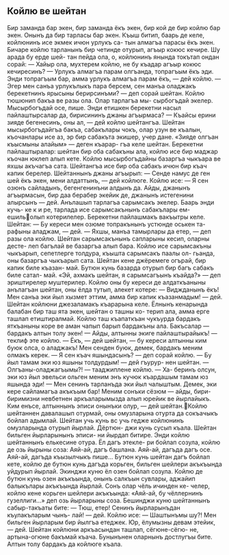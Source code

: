 ## Койлю ве шейтан

Бир заманда бар экен, бир заманда ёкъ экен, бир кой де бир койлю бар экен. Онынъ да бир тарласы бар экен. Къыш битип, баарь де келе, койлюнинъ исе экмек ичюн урлукъ са- тын алмагъа парасы ёкъ экен. Бичаре койлю тарланынъ бир четинде отурып, агъыр кокюс кечире. Шу арада бу ерде шей- тан пейда ола, о, койлюнинъ янында токътап ондан сорай:
— Хайыр ола, мухтерем койлю, не бу къадар агъыр кокюс кечиресинъ?
— Урлукъ алмагъа парам олгъанда, топрагъым ёкъ эди. Энди топрагъым бар, амма урлукъ алмагъа парам ёкъ, — дей койлю.
— Эгер мен санъа урлукълыкъ пара берсем, сен манъа оладжакъ берекетнинъ ярысыны берирсинъми? — деп сорай шейтан.
Койлю тюшюнип бакъа ве разы ола. Олар тарлагъа мы- сырбогъдай экелер. Мысырбогъдай осе, пише. Энди етишкен берекетни насыл пайлаштырсалар да, бирисининъ джаны агъырмаса?
— Къайсы ерини зияде бегенесинъ, оны ал, — дей койлю шейтангъа.
Шейтан мысырбогъдайгъа бакъа, сабакълары чокъ, олар узун ве къалын, къочанлары исе аз, эр бир сабакъта экишер, учер дане. «Зияде олгъан къысмыны алайым» — деген къарар- гъа келе шейтан.
Берекетни пайлаштыралар: шейтан бир оба сабакъны ала, койлю исе бир маджар къочан юклеп алып кете. Койлю мысырбогъдайны базаргъа чыкъара ве яхшы акъчагъа сата. Шейтангъа исе бир оба сабакъ ичюн бир къач капик берелер.
Шейтаннынъ джаны агъырып:
— Сенде намус де ген шей ёкъ экен, мени алдаттынъ, — дей койлюге.
Койлю исе:
— Я сен озюнъ сайладынъ, бегенгенинъни алдынъ да. Айды, джанынъ агъырмасын, бир даа берабер экейик де, джанынъ истегенини алырсынъ — дей.
Анълашып тарлагъа сарымсакъ экелер. Баарь энди кучь- ке к и ре, тарлада исе сарымсакънынъ сабакълары ем-ешильолып котерилелер. Берекетни пайлашмакъ вакъытры келе. Шейтан:
— Бу кереси мен озюме топракънынъ устюнде оськен та- рафыны аладжам, — дей.
— Яхшы, манъа тамырлары да етер, — деп разы ола койлю.
Шейтан сарымсакънынъ сапларыны кесип, оларны десте-
леп багълай ве базаргъа алып бара. Койлю исе сарымсакъны чыкъарып, сепетлерге толдура, къышта сарымсакъ паалы ол- гьанда, оны базаргъа чыкъарып сата.
Шейтан кене джёремеге огърай, бир капик биле къазан- май. Бутюн кунь базарда отурып бир багъ сабакъ биле сатал- май. «Эй, ахмакъ шейтан, я сарымсагъынъ къайда?» — деп эриштирелер муштерилер.
Койлю оны бу кереси де алдаткъаныны анълагъан шейтан, оны ёлда тутып, алекет котере:
— Виджданынъ ёкъ! Мен санъа эки йыл хызмет эттим, амма бир капик къазанмадым! — дей.
Шейтан койлюни джезаламакъ къарарына келе. Ёлнынъ кенарында балабан бир таш ята экен, шейтан о ташны ко- терип ала, амма ерге ташлап етиштиралмай. Койлю таш къапаткъан чукъурда бардакъ яткъаныны коре ве аман чапып барып бардакъны ала. Бакъсалар — бардакъ алтын толу экен!
— Айды, алтынны экиге пайлаштырайыкъ! — теклиф эте койлю.
— Ёкъ, — дей шейтан, — бу кереси алтынны ким буюк олса, о аладжакъ! Мен сенден буюк, демек, бардакъ меним олмакъ керек.
— Я сен къач яшындасынъ? — деп сорай койлю.
— Бу йыл тамам эки юз яшыны толдурдым! — дей гъурур- нен шейтан.
— Олгъаны-оладжагъымы?! — тааджиплене койлю. — Ха- беринъ олсун, эки юз йыл эвельси ольген меним энъ кучюк къардашым тамам юз яшында эди!
— Мен сенинъ тарланъда эки йыл чалыштым. Демек, эки кере сайламагъа акъкъым бар! Меним сонъки сёзюм — айды, бири-биримизни невбетнен аркъаларымызда алып юрейик ве йырлайыкъ. Ким енъсе, алтыннынъ эписи онынъки олур, — дей шейтан.Койлю шейтаннен давалашып отурмай, оны омузларына отурта да сокъачыкъ бойлап адымлай. Шейтан учь кунь вс учь гедже койлюнинъ омузларында отурып йырлай. Дёртюн- джи кунь сусып къала. Шейтан бильген йырларынынъ эписи- ни йырдап битире.
Энди койлю шейтаннынъ елькесине отура. Ёл дагъ этекле- ри бойлап созула, койлю де озь йырыны соза:
Аяй-ай, дагъ башлана.
Аяй-ай, дагъда дагъ осе.
Аяй-ай, дагъда къызылчыкъ пише...
Бутюн кунь шейтан дагъ бойлап кете, койлю де бутюн кунь дагъда корьген, бильген шейлери акъкъында уйдурып йырлай. Экинджи куню ёл озен бойлап созула. Койлю де бутюн кунь озен акъкъында, онынъ салкъын сувлары, аджайип балыкълары акъкъында йырлай. Сонъ олар чёль ичинден ке- челер, койлю кене корьген шейлери акъкъында: «Аяй-ай, бу чёллернинъ гузеллиги...» деп озь йырларыны соза.
Бешинджи куню шейтаннынъ сабыр-такъаты бите:
— Тюш, етер! Сенинъ йырларынъдан къулакъларым чынъ- лай! — дей.
Койлю исе:
— Шаштынъмы шу?! Мен бильген йырларым бир йылгъа етеджек. Юр, ёлумызны девам этейик, — дей.
Шейтан койлюни аркъасындан ташлап, сёгюне-сёгю- не, артына-огюне бакъмай къача. Бунынънен оларнынъ достлугъы бите. Алтын толу бардакъ да койлюге къала. 
